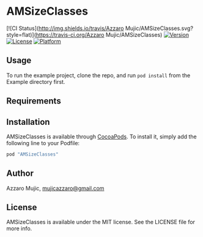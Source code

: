 # AMSizeClasses

[![CI Status](http://img.shields.io/travis/Azzaro Mujic/AMSizeClasses.svg?style=flat)](https://travis-ci.org/Azzaro Mujic/AMSizeClasses)
[![Version](https://img.shields.io/cocoapods/v/AMSizeClasses.svg?style=flat)](http://cocoapods.org/pods/AMSizeClasses)
[![License](https://img.shields.io/cocoapods/l/AMSizeClasses.svg?style=flat)](http://cocoapods.org/pods/AMSizeClasses)
[![Platform](https://img.shields.io/cocoapods/p/AMSizeClasses.svg?style=flat)](http://cocoapods.org/pods/AMSizeClasses)

## Usage

To run the example project, clone the repo, and run `pod install` from the Example directory first.

## Requirements

## Installation

AMSizeClasses is available through [CocoaPods](http://cocoapods.org). To install
it, simply add the following line to your Podfile:

```ruby
pod "AMSizeClasses"
```

## Author

Azzaro Mujic, mujicazzaro@gmail.com

## License

AMSizeClasses is available under the MIT license. See the LICENSE file for more info.
